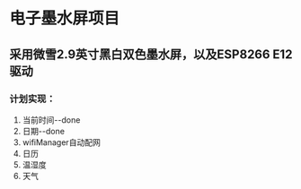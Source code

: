 # 电子墨水屏项目

## 采用微雪2.9英寸黑白双色墨水屏，以及ESP8266 E12驱动

### 计划实现：
1. 当前时间--done
2. 日期--done
3. wifiManager自动配网
4. 日历
5. 温湿度
6. 天气
